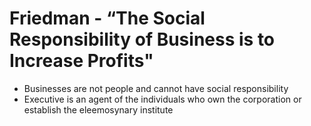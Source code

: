 # Friedman - “The Social Responsibility of Business is to Increase Profits"
+ Businesses are not people and cannot have social responsibility
+ Executive is an agent of the individuals who own the corporation or establish
  the eleemosynary institute
